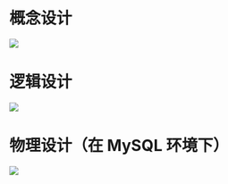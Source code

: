 
# 概念设计

![](https://github.com/YummyOrder/dashboard/blob/gh-pages/Docs/UML%20diagram/%E6%95%B0%E6%8D%AE%E5%BA%93ER%E5%85%B3%E7%B3%BB%E5%9B%BE.png?raw=true)

# 逻辑设计

![](https://github.com/YummyOrder/dashboard/blob/gh-pages/Docs/Database%20design/%E9%80%BB%E8%BE%91%E5%BB%BA%E6%A8%A1.png?raw=true)

# 物理设计（在 MySQL 环境下）

![](https://github.com/YummyOrder/dashboard/blob/gh-pages/Docs/Database%20design/%E7%89%A9%E7%90%86%E5%BB%BA%E6%A8%A1.png?raw=true)
